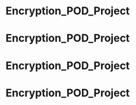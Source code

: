 # Encryption_POD_Project
# Encryption_POD_Project
# Encryption_POD_Project
# Encryption_POD_Project
